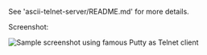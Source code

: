 See 'ascii-telnet-server/README.md' for more details.

Screenshot:

![Sample screenshot using famous Putty as Telnet client](/nitram509/ascii-telnet-server/blob/master/screenshots/sample_using_putty.png?raw=true)
